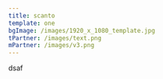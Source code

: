 ```yaml
---
title: scanto
template: one
bgImage: /images/1920_x_1080_template.jpg
tPartner: /images/text.png
mPartner: /images/v3.png
---
```

d﻿saf